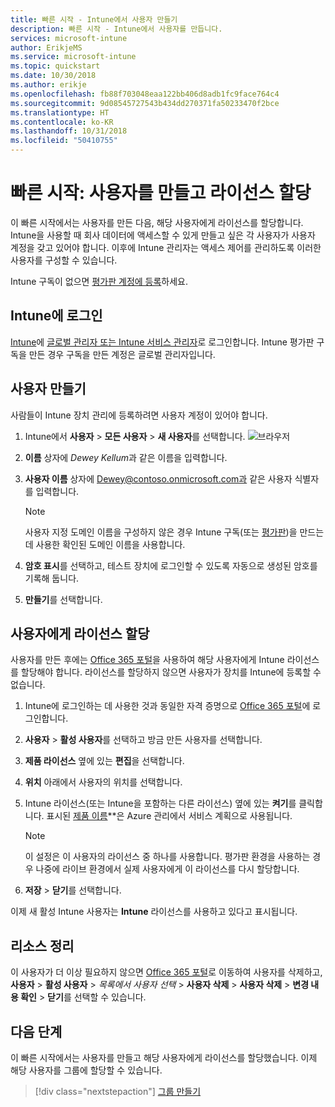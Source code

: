 ```yaml
---
title: 빠른 시작 - Intune에서 사용자 만들기
description: 빠른 시작 - Intune에서 사용자를 만듭니다.
services: microsoft-intune
author: ErikjeMS
ms.service: microsoft-intune
ms.topic: quickstart
ms.date: 10/30/2018
ms.author: erikje
ms.openlocfilehash: fb88f703048eaa122bb406d8adb1fc9face764c4
ms.sourcegitcommit: 9d08545727543b434dd270371fa50233470f2bce
ms.translationtype: HT
ms.contentlocale: ko-KR
ms.lasthandoff: 10/31/2018
ms.locfileid: "50410755"
---
```

# <a name="quickstart-create-a-user-and-assign-a-license-to-it"></a>빠른 시작: 사용자를 만들고 라이선스 할당

이 빠른 시작에서는 사용자를 만든 다음, 해당 사용자에게 라이선스를 할당합니다. Intune을 사용할 때 회사 데이터에 액세스할 수 있게 만들고 싶은 각 사용자가 사용자 계정을 갖고 있어야 합니다. 이후에 Intune 관리자는 액세스 제어를 관리하도록 이러한 사용자를 구성할 수 있습니다.

Intune 구독이 없으면 [평가판 계정에 등록](free-trial-sign-up.md)하세요.

## <a name="sign-in-to-intune"></a>Intune에 로그인

[Intune](https://aka.ms/intuneportal)에 [글로벌 관리자 또는 Intune 서비스 관리자](users-add.md#types-of-administrators)로 로그인합니다. Intune 평가판 구독을 만든 경우 구독을 만든 계정은 글로벌 관리자입니다.

## <a name="create-a-user"></a>사용자 만들기

사람들이 Intune 장치 관리에 등록하려면 사용자 계정이 있어야 합니다.

1. Intune에서 **사용자** > **모든 사용자** > **새 사용자**를 선택합니다.
![브라우저](media/quickstart-create-user/create-user.png)
2. **이름** 상자에 *Dewey Kellum*과 같은 이름을 입력합니다.
3. **사용자 이름** 상자에 Dewey@contoso.onmicrosoft.com과 같은 사용자 식별자를 입력합니다.

    > [!NOTE]
    > 사용자 지정 도메인 이름을 구성하지 않은 경우 Intune 구독(또는 [평가판](free-trial-sign-up.md#sign-up-for-a-microsoft-intune-free-trial))을 만드는 데 사용한 확인된 도메인 이름을 사용합니다. 

4. **암호 표시**를 선택하고, 테스트 장치에 로그인할 수 있도록 자동으로 생성된 암호를 기록해 둡니다.
5. **만들기**를 선택합니다.

## <a name="assign-a-license-to-the-user"></a>사용자에게 라이선스 할당

사용자를 만든 후에는 [Office 365 포털](http://go.microsoft.com/fwlink/p/?LinkId=698854)을 사용하여 해당 사용자에게 Intune 라이선스를 할당해야 합니다. 라이선스를 할당하지 않으면 사용자가 장치를 Intune에 등록할 수 없습니다. 

1. Intune에 로그인하는 데 사용한 것과 동일한 자격 증명으로 [Office 365 포털](http://go.microsoft.com/fwlink/p/?LinkId=698854)에 로그인합니다.
2. **사용자** > **활성 사용자**를 선택하고 방금 만든 사용자를 선택합니다.
3. **제품 라이선스** 옆에 있는 **편집**을 선택합니다.
4. **위치** 아래에서 사용자의 위치를 선택합니다.
5. Intune 라이선스(또는 Intune을 포함하는 다른 라이선스) 옆에 있는 **켜기**를 클릭합니다. 표시된 [제품 이름](https://docs.microsoft.com/azure/active-directory/users-groups-roles/licensing-service-plan-reference)**은 Azure 관리에서 서비스 계획으로 사용됩니다. 

   > [!NOTE]
   > 이 설정은 이 사용자의 라이선스 중 하나를 사용합니다. 평가판 환경을 사용하는 경우 나중에 라이브 환경에서 실제 사용자에게 이 라이선스를 다시 할당합니다.
6. **저장** > **닫기**를 선택합니다.

이제 새 활성 Intune 사용자는 **Intune** 라이선스를 사용하고 있다고 표시됩니다.

## <a name="clean-up-resources"></a>리소스 정리

이 사용자가 더 이상 필요하지 않으면 [Office 365 포털](http://go.microsoft.com/fwlink/p/?LinkId=698854)로 이동하여 사용자를 삭제하고, **사용자** > **활성 사용자** > *목록에서 사용자 선택* > **사용자 삭제** > **사용자 삭제** > **변경 내용 확인** > **닫기**를 선택할 수 있습니다.

## <a name="next-steps"></a>다음 단계

이 빠른 시작에서는 사용자를 만들고 해당 사용자에게 라이선스를 할당했습니다. 이제 해당 사용자를 그룹에 할당할 수 있습니다.

> [!div class="nextstepaction"]
> [그룹 만들기](quickstart-create-group.md)
